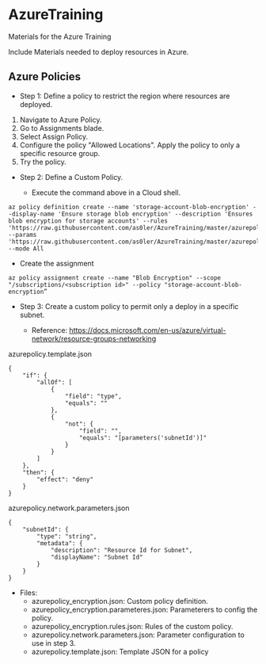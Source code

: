 # AzureTraining
Materials for the Azure Training

Include Materials needed to deploy resources in Azure. 

## Azure Policies

* Step 1: Define a policy to restrict the region where resources are deployed. 
1. Navigate to Azure Policy.
2. Go to Assignments blade.
3. Select Assign Policy.
4. Configure the policy "Allowed Locations". Apply the policy to only a specific resource group. 
5. Try the policy.

* Step 2: Define a Custom Policy.

  * Execute the command above in a Cloud shell.
```
az policy definition create --name 'storage-account-blob-encryption' --display-name 'Ensure storage blob encryption' --description 'Ensures blob encryption for storage accounts' --rules 'https://raw.githubusercontent.com/as0ler/AzureTraining/master/azurepolicy/azurepolicy_encryption.rules.json' --params 'https://raw.githubusercontent.com/as0ler/AzureTraining/master/azurepolicy/azurepolicy_encryption.parameteres.json' --mode All
```

  * Create the assignment
```
az policy assignment create --name "Blob Encryption" --scope "/subscriptions/<subscription id>" --policy "storage-account-blob-encryption”
```

* Step 3: Create a custom policy to permit only a deploy in a specific subnet.

  * Reference:  https://docs.microsoft.com/en-us/azure/virtual-network/resource-groups-networking

azurepolicy.template.json
```
{
	"if": {
		"allOf": [
			{
				"field": "type",
				"equals": ""
			},
			{
				"not": {
					"field": "",
					"equals": "[parameters('subnetId')]"
				}
			}
		]
	},
	"then": {
		"effect": "deny"
	}
}
```  

azurepolicy.network.parameters.json
```
{
	"subnetId": {
		"type": "string",
		"metadata": {
			"description": "Resource Id for Subnet",
			"displayName": "Subnet Id"
		}
	}
}
```

* Files:
  * azurepolicy_encryption.json: Custom policy definition.  
  * azurepolicy_encryption.parameteres.json: Parameterers to config the policy.
  * azurepolicy_encryption.rules.json: Rules of the custom policy.
  * azurepolicy.network.parameters.json: Parameter configuration to use in step 3.
  * azurepolicy.template.json: Template JSON for a policy
